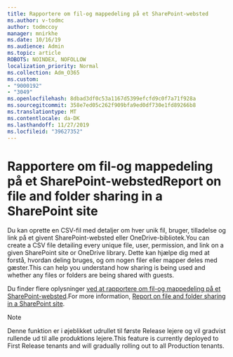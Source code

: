 ```yaml
---
title: Rapportere om fil-og mappedeling på et SharePoint-websted
ms.author: v-todmc
author: todmccoy
manager: mnirkhe
ms.date: 10/16/19
ms.audience: Admin
ms.topic: article
ROBOTS: NOINDEX, NOFOLLOW
localization_priority: Normal
ms.collection: Adm_O365
ms.custom:
- "9000192"
- "3049"
ms.openlocfilehash: 8dbad3df0c53a1167d5399efcfd9c0f7a71f928a
ms.sourcegitcommit: 358e7ed05c262f909bfa9ed0df730e1fd89266b8
ms.translationtype: MT
ms.contentlocale: da-DK
ms.lasthandoff: 11/27/2019
ms.locfileid: "39627352"
---
```

# <a name="report-on-file-and-folder-sharing-in-a-sharepoint-site"></a><span data-ttu-id="d2bb9-102">Rapportere om fil-og mappedeling på et SharePoint-websted</span><span class="sxs-lookup"><span data-stu-id="d2bb9-102">Report on file and folder sharing in a SharePoint site</span></span>

<span data-ttu-id="d2bb9-103">Du kan oprette en CSV-fil med detaljer om hver unik fil, bruger, tilladelse og link på et givent SharePoint-websted eller OneDrive-bibliotek.</span><span class="sxs-lookup"><span data-stu-id="d2bb9-103">You can create a CSV file detailing every unique file, user, permission, and link on a given SharePoint site or OneDrive library.</span></span> <span data-ttu-id="d2bb9-104">Dette kan hjælpe dig med at forstå, hvordan deling bruges, og om nogen filer eller mapper deles med gæster.</span><span class="sxs-lookup"><span data-stu-id="d2bb9-104">This can help you understand how sharing is being used and whether any files or folders are being shared with guests.</span></span>

<span data-ttu-id="d2bb9-105">Du finder flere oplysninger [ved at rapportere om fil-og mappedeling på et SharePoint-websted](https://docs.microsoft.com/sharepoint/sharing-reports).</span><span class="sxs-lookup"><span data-stu-id="d2bb9-105">For more information, [Report on file and folder sharing in a SharePoint site](https://docs.microsoft.com/sharepoint/sharing-reports).</span></span>

> [!NOTE]
> <span data-ttu-id="d2bb9-106">Denne funktion er i øjeblikket udrullet til første Release lejere og vil gradvist rullende ud til alle produktions lejere.</span><span class="sxs-lookup"><span data-stu-id="d2bb9-106">This feature is currently deployed to First Release tenants and will gradually rolling out to all Production tenants.</span></span>